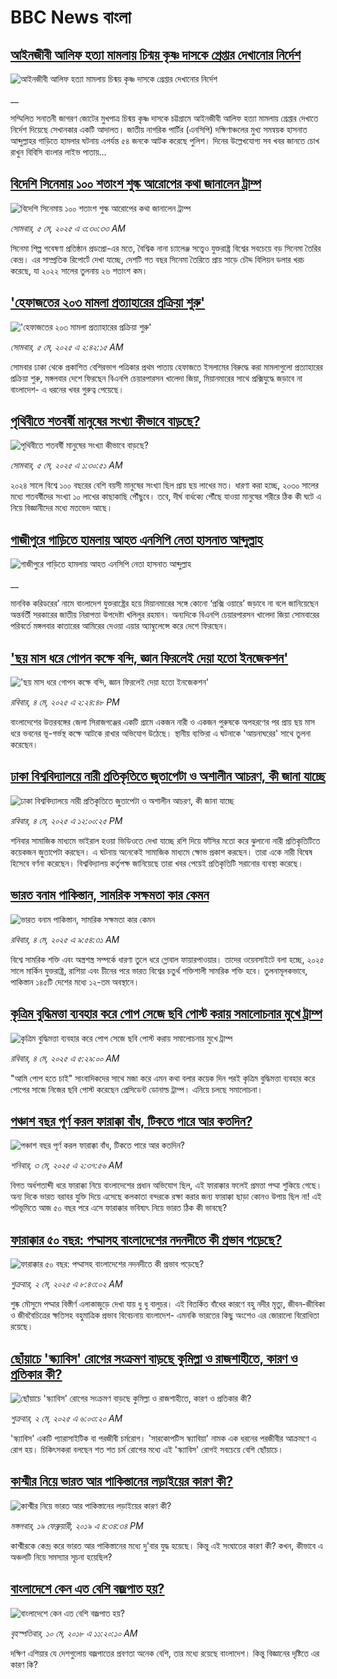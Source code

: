 # BBC News বাংলা## [আইনজীবী আলিফ হত্যা মামলায় চিন্ময় কৃষ্ণ দাসকে গ্রেপ্তার দেখানোর নির্দেশ](https://www.bbc.co.uk/bengali/live/c8rg7g01r8nt?at_campaign=githubrss)![আইনজীবী আলিফ হত্যা মামলায় চিন্ময় কৃষ্ণ দাসকে গ্রেপ্তার দেখানোর নির্দেশ](https://ichef.bbci.co.uk/ace/standard/240/cpsprodpb/bbf4/live/794d79a0-296d-11f0-8c66-ebf25fc2cfef.jpg)__সম্মিলিত সনাতনী জাগরণ জোটের মুখপাত্র চিন্ময় কৃষ্ণ দাসকে চট্টগ্রামে আইনজীবী আলিফ হত্যা মামলায় গ্রেপ্তার দেখাতে নির্দেশ দিয়েছে সেখানকার একটি আদালত। জাতীয় নাগরিক পার্টির (এনসিপি) দক্ষিণাঞ্চলের মুখ্য সমন্বয়ক হাসনাত আব্দুল্লাহর গাড়িতে হামলার ঘটনায় এপর্যন্ত ৫৪ জনকে আটক করেছে পুলিশ।  দিনের উল্লেখযোগ্য সব খবর জানতে চোখ রাখুন বিবিসি বাংলার লাইভ পাতায়...## [বিদেশি সিনেমায় ১০০ শতাংশ শুল্ক আরোপের কথা জানালেন ট্রাম্প](https://www.bbc.com/bengali/articles/c1k49jwd0kko?at_campaign=githubrss)![বিদেশি সিনেমায় ১০০ শতাংশ শুল্ক আরোপের কথা জানালেন ট্রাম্প](https://ichef.bbci.co.uk/ace/standard/240/cpsprodpb/b452/live/939ed510-295e-11f0-8c66-ebf25fc2cfef.jpg)_সোমবার, ৫ মে, ২০২৫ এ ৩:৩০:৩৩ AM_সিনেমা শিল্প গবেষণা প্রতিষ্ঠান প্রডপ্রো-এর মতে, বৈশ্বিক নানা চ্যালেঞ্জ সত্ত্বেও যুক্তরাষ্ট্র বিশ্বের সবচেয়ে বড় সিনেমা তৈরির কেন্দ্র। এর সাম্প্রতিক রিপোর্টে দেখা যাচ্ছে, দেশটি গত বছর সিনেমা তৈরিতে প্রায় সাড়ে চৌদ্দ বিলিয়ন ডলার খরচ করেছে, যা ২০২২ সালের তুলনায় ২৬ শতাংশ কম।## ['হেফাজতের ২০৩ মামলা প্রত্যাহারের প্রক্রিয়া শুরু'](https://www.bbc.com/bengali/articles/cm2xj3drk6lo?at_campaign=githubrss)!['হেফাজতের ২০৩ মামলা প্রত্যাহারের প্রক্রিয়া শুরু'](https://ichef.bbci.co.uk/ace/standard/240/cpsprodpb/f139/live/95d0df00-2958-11f0-9352-53c7a497dc57.jpg)_সোমবার, ৫ মে, ২০২৫ এ ২:৪২:১৫ AM_সোমবার ঢাকা থেকে প্রকাশিত বেশিরভাগ পত্রিকার প্রথম পাতায় হেফাজতে ইসলামের বিরুদ্ধে করা মামলাগুলো প্রত্যাহারের প্রক্রিয়া শুরু, মঙ্গলবার দেশে ফিরছেন বিএনপি চেয়ারপারসন খালেদা জিয়া, মিয়ানমারের সাথে প্রক্সিযুদ্ধে জড়াবে না বাংলাদেশ- এ ধরনের  খবর গুরুত্ব পেয়েছে।## [পৃথিবীতে শতবর্ষী মানুষের সংখ্যা কীভাবে বাড়ছে?](https://www.bbc.com/bengali/articles/c3907n9v319o?at_campaign=githubrss)![পৃথিবীতে শতবর্ষী মানুষের সংখ্যা কীভাবে বাড়ছে?](https://ichef.bbci.co.uk/ace/standard/240/cpsprodpb/62ea/live/2fdaa970-096d-11f0-b3d3-c1e31240c270.jpg)_সোমবার, ৫ মে, ২০২৫ এ ১:৩০:৫১ AM_২০২৪ সালে বিশ্বে ১০০ বছরের বেশি বয়সী মানুষের সংখ্যা ছিল প্রায় ছয় লাখের মত। ধারণা করা হচ্ছে, ২০৩০ সালের মধ্যে শতবর্ষীদের সংখ্যা ১০ লাখের কাছাকাছি পৌঁছুবে। তবে, দীর্ঘ বার্ধক্যে পৌঁছে যাওয়া মানুষের শরীরে ঠিক কী ঘটে এ নিয়ে বিজ্ঞানীদের মধ্যে মতভেদ আছে।## [গাজীপুরে গাড়িতে হামলায় আহত এনসিপি নেতা হাসনাত আব্দুল্লাহ](https://www.bbc.co.uk/bengali/live/c0kx022kp44t?at_campaign=githubrss)![গাজীপুরে গাড়িতে হামলায় আহত এনসিপি নেতা হাসনাত আব্দুল্লাহ](https://ichef.bbci.co.uk/ace/standard/240/cpsprodpb/a5df/live/1ac98850-28f1-11f0-8f57-b7237f6a66e6.jpg)__মানবিক করিডরের’ নামে বাংলাদেশ যুক্তরাষ্ট্রের হয়ে মিয়ানমারের সঙ্গে কোনো ‘প্রক্সি ওয়ারে’ জড়াবে না বলে জানিয়েছেন অন্তর্বর্তী সরকারের জাতীয় নিরাপত্তা উপদেষ্টা খলিলুর রহমান। অন্যদিকে বিএনপি চেয়ারপারসন খালেদা জিয়া সোমবারের পরিবর্তে মঙ্গলবার কাতারের আমিরের দেওয়া এয়ার অ্যাম্বুলেন্সে করে দেশে ফিরছেন।## ['ছয় মাস ধরে গোপন কক্ষে বন্দি, জ্ঞান ফিরলেই দেয়া হতো ইনজেকশন'](https://www.bbc.com/bengali/articles/cqx4npr0xl0o?at_campaign=githubrss)!['ছয় মাস ধরে গোপন কক্ষে বন্দি, জ্ঞান ফিরলেই দেয়া হতো ইনজেকশন'](https://ichef.bbci.co.uk/ace/standard/240/cpsprodpb/fb71/live/b5a1d2e0-28ad-11f0-8f57-b7237f6a66e6.jpg)_রবিবার, ৪ মে, ২০২৫ এ ২:২৪:৪৮ PM_বাংলাদেশের উত্তরবঙ্গের জেলা সিরাজগঞ্জের একটি গ্রামে একজন নারী ও একজন পুরুষকে অপহরণের পর প্রায় ছয় মাস ধরে ভবনের ভূ-গর্ভস্থ কক্ষে আটকে রাখার অভিযোগ উঠেছে। স্থানীয় ব্যক্তিরা এ ঘটনাকে 'আয়নাঘরের' সাথে তুলনা করেছেন।## [ঢাকা বিশ্ববিদ্যালয়ে নারী প্রতিকৃতিতে জুতাপেটা ও অশালীন আচরণ, কী জানা যাচ্ছে](https://www.bbc.com/bengali/articles/c5y5n7wd8wlo?at_campaign=githubrss)![ঢাকা বিশ্ববিদ্যালয়ে নারী প্রতিকৃতিতে জুতাপেটা ও অশালীন আচরণ, কী জানা যাচ্ছে](https://ichef.bbci.co.uk/ace/standard/240/cpsprodpb/0b96/live/b6d76ce0-28d2-11f0-8c66-ebf25fc2cfef.jpg)_রবিবার, ৪ মে, ২০২৫ এ ১২:০০:২৫ PM_শনিবার সামাজিক মাধ্যমে ভাইরাল হওয়া ভিডিওতে দেখা যাচ্ছে রশি দিয়ে ফাঁসির মতো করে ঝুলানো নারী প্রতিকৃতিটিতে কয়েকজন জুতাপেটা করছেন। এ ঘটনায় অনেকেই সামাজিক মাধ্যমে ক্ষোভ প্রকাশ করছেন। তারা একে নারী বিদ্বেষ হিসেবে বর্ণনা করেছেন। বিশ্ববিদ্যালয় কর্তৃপক্ষ জানিয়েছে তারা খবর পেয়েই প্রতিকৃতিটি সরানোর ব্যবস্থা করেছে।## [ভারত বনাম পাকিস্তান, সামরিক সক্ষমতা কার কেমন ](https://www.bbc.com/bengali/articles/c62gm3y9dl1o?at_campaign=githubrss)![ভারত বনাম পাকিস্তান, সামরিক সক্ষমতা কার কেমন ](https://ichef.bbci.co.uk/ace/standard/240/cpsprodpb/b45e/live/e470bad0-268e-11f0-b26b-ab62c890638b.jpg)_রবিবার, ৪ মে, ২০২৫ এ ৯:৫৪:৩১ AM_বিশ্বে সামরিক শক্তি এবং অস্ত্রশস্ত্র সম্পর্কে ধারণা তুলে ধরে গ্লোবাল ফায়ারপাওয়ার। তাদের ওয়েবসাইটে বলা হচ্ছে, ২০২৫ সালে মার্কিন যুক্তরাষ্ট্র, রাশিয়া এবং চীনের পরে ভারত বিশ্বের চতুর্থ শক্তিশালী সামরিক শক্তি হবে। তুলনামূলকভাবে, পাকিস্তান ১৪৫টি দেশের মধ্যে ১২-তম অবস্থানে।## [কৃত্রিম বুদ্ধিমত্তা ব্যবহার করে পোপ সেজে ছবি পোস্ট করায় সমালোচনার মুখে ট্রাম্প](https://www.bbc.com/bengali/articles/c793p59ydywo?at_campaign=githubrss)![কৃত্রিম বুদ্ধিমত্তা ব্যবহার করে পোপ সেজে ছবি পোস্ট করায় সমালোচনার মুখে ট্রাম্প](https://ichef.bbci.co.uk/ace/standard/240/cpsprodpb/ad49/live/fea24190-2895-11f0-9575-175e62861a43.jpg)_রবিবার, ৪ মে, ২০২৫ এ ৫:২৯:০০ AM_"আমি পোপ হতে চাই" সাংবাদিকদের সাথে মজা করে এমন কথা বলার কয়েক দিন পরই কৃত্রিম বুদ্ধিমত্তা ব্যবহার করে পোপের সাজে নিজের ছবি পোস্ট করেছেন প্রেসিডেন্ট ডোনাল্ড ট্রাম্প। এনিয়ে চলছে সমালোচনা।## [পঞ্চাশ বছর পূর্ণ করল ফারাক্কা বাঁধ, টিকতে পারে আর কতদিন?](https://www.bbc.com/bengali/articles/cly1j90y6dvo?at_campaign=githubrss)![পঞ্চাশ বছর পূর্ণ করল ফারাক্কা বাঁধ, টিকতে পারে আর কতদিন?](https://ichef.bbci.co.uk/ace/standard/240/cpsprodpb/9f66/live/07258490-266f-11f0-af27-090e238d1774.jpg)_শনিবার, ৩ মে, ২০২৫ এ ২:৩৭:৫৬ AM_বিগত অর্ধশতাব্দী ধরে ফারাক্কা নিয়ে বাংলাদেশের প্রধান অভিযোগ ছিল, এই ফারাক্কার ফলেই প্রমত্তা পদ্মা শুকিয়ে গেছে। অন্য দিকে  ভারত বরাবর যুক্তি দিয়ে এসেছে কলকাতা বন্দরকে রক্ষা করার জন্য ফারাক্কা ছাড়া কোনও উপায় ছিল না! এই পটভূমিতে আজ ৫০ বছর পরে এসে ফারাক্কার ভবিষ্যৎ নিয়ে ভারত ঠিক কী ভাবছে?## [ফারাক্কার ৫০ বছর: পদ্মাসহ বাংলাদেশের নদনদীতে কী প্রভাব পড়েছে? ](https://www.bbc.com/bengali/articles/cedy72927lyo?at_campaign=githubrss)![ফারাক্কার ৫০ বছর: পদ্মাসহ বাংলাদেশের নদনদীতে কী প্রভাব পড়েছে? ](https://ichef.bbci.co.uk/ace/standard/240/cpsprodpb/b0b8/live/a824b9b0-26c4-11f0-8c66-ebf25fc2cfef.jpg)_শুক্রবার, ২ মে, ২০২৫ এ ৮:৪৩:০২ AM_শুষ্ক মৌসুমে পদ্মার বিস্তীর্ণ এলাকাজুড়ে দেখা যায় ধু ধু বালুচর। এই বিতর্কিত বাঁধের কারণে বহু নদীর মৃত্যু, জীবন-জীবিকা ও জীববৈচিত্রের ক্ষতিসহ বহুমাত্রিক প্রভাব বিবেচনায় বাংলাদেশ- এমনকি ভারতের কিছু অংশেও এর জোরালো বিরোধিতা রয়েছে।## [ছোঁয়াচে 'স্ক্যাবিস' রোগের সংক্রমণ বাড়ছে কুমিল্লা ও রাজশাহীতে, কারণ ও প্রতিকার কী?](https://www.bbc.com/bengali/articles/c5ylmr5e8nzo?at_campaign=githubrss)![ছোঁয়াচে 'স্ক্যাবিস' রোগের সংক্রমণ বাড়ছে কুমিল্লা ও রাজশাহীতে, কারণ ও প্রতিকার কী?](https://ichef.bbci.co.uk/ace/standard/240/cpsprodpb/8fb9/live/3a38eb40-2685-11f0-9b5b-234434c99085.jpg)_শুক্রবার, ২ মে, ২০২৫ এ ৬:০৩:২০ AM_'স্ক্যাবিস' একটি প্যারাসাইটিক বা পরজীবী চর্মরোগ। 'সারকোপটিস স্ক্যাবিয়া' নামক এক ধরনের পরজীবীর আক্রমণে এ রোগ হয়। চিকিৎসকরা বলছেন শত শত চর্ম রোগের মধ্যে এই 'স্ক্যাবিস' রোগই সবচেয়ে বেশি ছোঁয়াচে।## [কাশ্মীর নিয়ে ভারত আর পাকিস্তানের লড়াইয়ের কারণ কী?](https://www.bbc.com/bengali/news-47292738?at_campaign=githubrss)![কাশ্মীর নিয়ে ভারত আর পাকিস্তানের লড়াইয়ের কারণ কী?](https://ichef.bbci.co.uk/ace/standard/240/cpsprodpb/E2EA/production/_105709085__105648048_hi052329226.jpg)_মঙ্গলবার, ১৯ ফেব্রুয়ারী, ২০১৯ এ ৪:৩৪:৩৪ PM_কাশ্মীরকে কেন্দ্র করে ভারত আর পাকিস্তানের মধ্যে দু'বার যুদ্ধ হয়েছে। কিন্তু এই সংঘাতের কারণ কী? কখন, কীভাবে এ অঞ্চলটি নিয়ে সমস্যার সূচনা হয়েছিল?## [বাংলাদেশে কেন এত বেশি বজ্রপাত হয়?](https://www.bbc.com/bengali/news-44064409?at_campaign=githubrss)![বাংলাদেশে কেন এত বেশি বজ্রপাত হয়?](https://ichef.bbci.co.uk/ace/standard/240/cpsprodpb/149BF/production/_101251448_f97cb6b3-6ecf-4c56-a9f4-969e26dfa7b2.jpg)_বৃহস্পতিবার, ১০ মে, ২০১৮ এ ১১:২০:১০ AM_দক্ষিণ এশিয়ার যে দেশগুলোয় বজ্রপাতের প্রবণতা অনেক বেশি, তার মধ্যে রয়েছে বাংলাদেশ। কিন্তু বিজ্ঞানের দৃষ্টিতে এর কারণ কি?